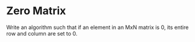 # Zero Matrix

Write an algorithm such that if an element in an MxN matrix is 0, its entire row and column are set to 0.